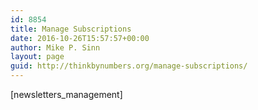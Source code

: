 ```yaml
---
id: 8854
title: Manage Subscriptions
date: 2016-10-26T15:57:57+00:00
author: Mike P. Sinn
layout: page
guid: http://thinkbynumbers.org/manage-subscriptions/
---
```

[newsletters_management]